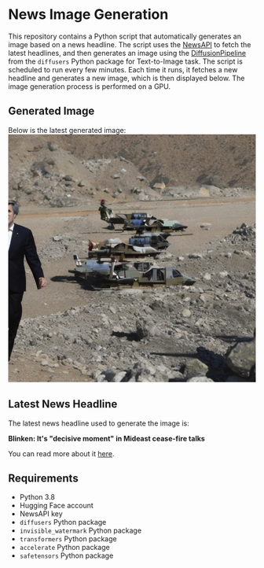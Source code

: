 # News Image Generation
This repository contains a Python script that automatically generates an image based on a news headline. The script uses the [NewsAPI](https://newsapi.org/) to fetch the latest headlines, and then generates an image using the [DiffusionPipeline](https://github.com/huggingface/diffusers) from the `diffusers` Python package for Text-to-Image task.
The script is scheduled to run every few minutes. Each time it runs, it fetches a new headline and generates a new image, which is then displayed below. The image generation process is performed on a GPU.

## Generated Image
Below is the latest generated image:
![Generated Image](image.png)

## Latest News Headline
The latest news headline used to generate the image is:

**Blinken: It's "decisive moment" in Mideast cease-fire talks**

You can read more about it [here](https://news.google.com/rss/articles/CBMinAFBVV95cUxNYks5VWNJZ1JlN2ZRV3l2OW5zaks2ZGp5V1hNb2xicDQwTlRTY0Q3NWhXaW9jRllxbFFOTVNuNWZjMGd3WFNoQTZuRTBVWnFBN3h1Yk1VWmVoeEs2eVlUY0sta2daYlc4Zkg0OG5qQ1EzOTVteVlUOEJWUk9QYWRNcmJybVQyLTRhZmxyLWVKaHZGSlBQek43MVFmZFfSAaIBQVVfeXFMTzcydnh4S1VkXzlkbzBKQWlDZHZuWkJ0eDNyNEpmcWVfZkNVVDMyTEloWjMxNjNuc3ZSZGdKUVVPQzE2VWc1VkUwOTl2SDdoUkdaTU1tYkFGcVZNd3FUNmVMNUFUakk1SXZzN2xacDNSekFPTGEwc2VYcmxOSlprMmJhNmNHeWUzeEdTSlJ4V0JReHJvLW9uNGtmWEtiMXNwM1Nn?oc=5).

## Requirements
- Python 3.8
- Hugging Face account
- NewsAPI key
- `diffusers` Python package
- `invisible_watermark` Python package
- `transformers` Python package
- `accelerate` Python package
- `safetensors` Python package
